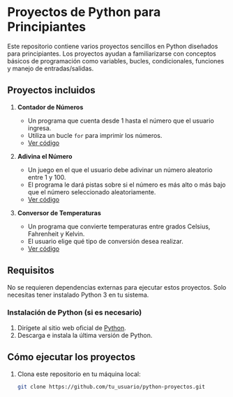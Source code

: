 # Proyectos de Python para Principiantes

Este repositorio contiene varios proyectos sencillos en Python diseñados para principiantes. Los proyectos ayudan a familiarizarse con conceptos básicos de programación como variables, bucles, condicionales, funciones y manejo de entradas/salidas. 

## Proyectos incluidos

1. **Contador de Números**
   - Un programa que cuenta desde 1 hasta el número que el usuario ingresa.
   - Utiliza un bucle `for` para imprimir los números.
   - [Ver código](contador.py)

2. **Adivina el Número**
   - Un juego en el que el usuario debe adivinar un número aleatorio entre 1 y 100.
   - El programa le dará pistas sobre si el número es más alto o más bajo que el número seleccionado aleatoriamente.
   - [Ver código](adivinarNumero.py)

3. **Conversor de Temperaturas**
   - Un programa que convierte temperaturas entre grados Celsius, Fahrenheit y Kelvin.
   - El usuario elige qué tipo de conversión desea realizar.
   - [Ver código](conversorTemperaturas.py)

## Requisitos

No se requieren dependencias externas para ejecutar estos proyectos. Solo necesitas tener instalado Python 3 en tu sistema.

### Instalación de Python (si es necesario)

1. Dirígete al sitio web oficial de [Python](https://www.python.org/downloads/).
2. Descarga e instala la última versión de Python.

## Cómo ejecutar los proyectos

1. Clona este repositorio en tu máquina local:
   ```bash
   git clone https://github.com/tu_usuario/python-proyectos.git
